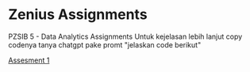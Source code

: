 # Zenius Assignments
PZSIB 5 - Data Analytics Assignments
Untuk kejelasan lebih lanjut copy codenya tanya chatgpt pake promt "jelaskan code berikut"

[Assesment 1](https://github.com/idrqnkaf/PZSIB-Data-Analytics-Assignments/blob/main/Assessment%201/Assessment_1.ipynb)
